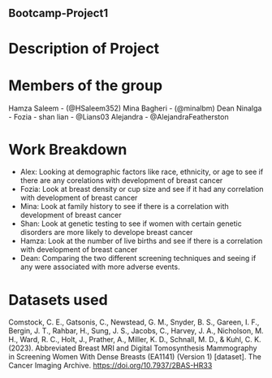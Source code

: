 ## Bootcamp-Project1


# Description of Project


# Members of the group
Hamza Saleem - (@HSaleem352)
Mina Bagheri - (@minalbm)
Dean Ninalga - 
Fozia - 
shan lian - @Lians03
Alejandra - @AlejandraFeatherston


# Work Breakdown 

- Alex: Looking at demographic factors like race, ethnicity, or age to see if there are any corelations with development of breast cancer
- Fozia: Look at breast density or cup size and see if it had any correlation with development of breast cancer
- Mina: Look at family history to see if there is a correlation with development of breast cancer
- Shan: Look at genetic testing to see if women with certain genetic disorders are more likely to develope breast cancer
- Hamza: Look at the number of live births and see if there is a correlation with development of breast cancer
- Dean: Comparing the two different screening techniques and seeing if any were associated with more adverse events.


# Datasets used 

Comstock, C. E., Gatsonis, C., Newstead, G. M., Snyder, B. S., Gareen, I. F., Bergin, J. T., Rahbar, H., Sung, J. S., Jacobs, C., Harvey, J. A., Nicholson, M. H., Ward, R. C., Holt, J., Prather, A., Miller, K. D., Schnall, M. D., & Kuhl, C. K. (2023). Abbreviated Breast MRI and Digital Tomosynthesis Mammography in Screening Women With Dense Breasts (EA1141) (Version 1) [dataset]. The Cancer Imaging Archive. https://doi.org/10.7937/2BAS-HR33



